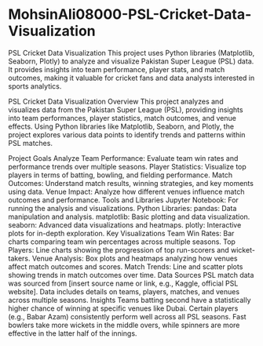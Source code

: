 # MohsinAli08000-PSL-Cricket-Data-Visualization
PSL Cricket Data Visualization This project uses Python libraries (Matplotlib, Seaborn, Plotly) to analyze and visualize Pakistan Super League (PSL) data. It provides insights into team performance, player stats, and match outcomes, making it valuable for cricket fans and data analysts interested in sports analytics.


PSL Cricket Data Visualization
Overview
This project analyzes and visualizes data from the Pakistan Super League (PSL), providing insights into team performances, player statistics, match outcomes, and venue effects. Using Python libraries like Matplotlib, Seaborn, and Plotly, the project explores various data points to identify trends and patterns within PSL matches.

Project Goals
Analyze Team Performance: Evaluate team win rates and performance trends over multiple seasons.
Player Statistics: Visualize top players in terms of batting, bowling, and fielding performance.
Match Outcomes: Understand match results, winning strategies, and key moments using data.
Venue Impact: Analyze how different venues influence match outcomes and performance.
Tools and Libraries
Jupyter Notebook: For running the analysis and visualizations.
Python Libraries:
pandas: Data manipulation and analysis.
matplotlib: Basic plotting and data visualization.
seaborn: Advanced data visualizations and heatmaps.
plotly: Interactive plots for in-depth exploration.
Key Visualizations
Team Win Rates: Bar charts comparing team win percentages across multiple seasons.
Top Players: Line charts showing the progression of top run-scorers and wicket-takers.
Venue Analysis: Box plots and heatmaps analyzing how venues affect match outcomes and scores.
Match Trends: Line and scatter plots showing trends in match outcomes over time.
Data Sources
PSL match data was sourced from [insert source name or link, e.g., Kaggle, official PSL website].
Data includes details on teams, players, matches, and venues across multiple seasons.
Insights
Teams batting second have a statistically higher chance of winning at specific venues like Dubai.
Certain players (e.g., Babar Azam) consistently perform well across all PSL seasons.
Fast bowlers take more wickets in the middle overs, while spinners are more effective in the latter half of the innings.

